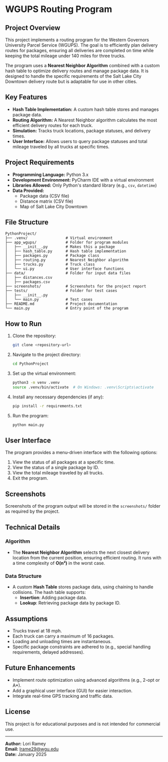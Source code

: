 # WGUPS Routing Program

## Project Overview
This project implements a routing program for the Western Governors University Parcel Service (WGUPS). The goal is to efficiently plan delivery routes for packages, ensuring all deliveries are completed on time while keeping the total mileage under 140 miles for three trucks.

The program uses a **Nearest Neighbor Algorithm** combined with a custom hash table to optimize delivery routes and manage package data. It is designed to handle the specific requirements of the Salt Lake City Downtown delivery route but is adaptable for use in other cities.

## Key Features
- **Hash Table Implementation:** A custom hash table stores and manages package data.
- **Routing Algorithm:** A Nearest Neighbor algorithm calculates the most efficient delivery routes for each truck.
- **Simulation:** Tracks truck locations, package statuses, and delivery times.
- **User Interface:** Allows users to query package statuses and total mileage traveled by all trucks at specific times.

## Project Requirements
- **Programming Language:** Python 3.x
- **Development Environment:** PyCharm IDE with a virtual environment
- **Libraries Allowed:** Only Python's standard library (e.g., `csv`, `datetime`)
- **Data Provided:**
  - Package data (CSV file)
  - Distance matrix (CSV file)
  - Map of Salt Lake City Downtown

## File Structure
```
PythonProject/
├── .venv/                 # Virtual environment
├── app_wgups/             # Folder for program modules
│   ├── __init__.py        # Makes this a package
│   ├── hash_table.py      # Hash table implementation
│   ├── packages.py        # Package class
│   ├── routing.py         # Nearest Neighbor algorithm
│   ├── trucks.py          # Truck class
│   └── ui.py              # User interface functions
├── data/                  # Folder for input data files
│   ├── distances.csv
│   ├── packages.csv
├── screenshots/           # Screenshots for the project report
├── tests/                 # Folder for test cases
│   ├── __init__.py
│   └── main.py            # Test cases
├── README.md              # Project documentation
└── main.py                # Entry point of the program
```

## How to Run
1. Clone the repository:
   ```bash
   git clone <repository-url>
   ```
2. Navigate to the project directory:
   ```bash
   cd PythonProject
   ```
3. Set up the virtual environment:
   ```bash
   python3 -m venv .venv
   source .venv/bin/activate  # On Windows: .venv\Scripts\activate
   ```
4. Install any necessary dependencies (if any):
   ```bash
   pip install -r requirements.txt
   ```
5. Run the program:
   ```bash
   python main.py
   ```

## User Interface
The program provides a menu-driven interface with the following options:
1. View the status of all packages at a specific time.
2. View the status of a single package by ID.
3. View the total mileage traveled by all trucks.
4. Exit the program.

## Screenshots
Screenshots of the program output will be stored in the `screenshots/` folder as required by the project.

## Technical Details
### Algorithm
- The **Nearest Neighbor Algorithm** selects the next closest delivery location from the current position, ensuring efficient routing. It runs with a time complexity of **O(n²)** in the worst case.

### Data Structure
- A custom **Hash Table** stores package data, using chaining to handle collisions. The hash table supports:
  - **Insertion**: Adding package data.
  - **Lookup**: Retrieving package data by package ID.

## Assumptions
- Trucks travel at 18 mph.
- Each truck can carry a maximum of 16 packages.
- Loading and unloading times are instantaneous.
- Specific package constraints are adhered to (e.g., special handling requirements, delayed addresses).

## Future Enhancements
- Implement route optimization using advanced algorithms (e.g., 2-opt or A*).
- Add a graphical user interface (GUI) for easier interaction.
- Integrate real-time GPS tracking and traffic data.

## License
This project is for educational purposes and is not intended for commercial use.

---

**Author:** Lori Ramey  
**Email:** lrame29@wgu.edu  
**Date:** January 2025
